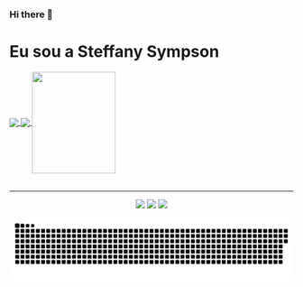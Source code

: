 ### Hi there 👋
<h1> Eu sou a Steffany Sympson </h1>

<div>
  <a href="https://github.com/SteffanySympson">
  <img height="180em"   align="center" src="https://github-readme-stats.vercel.app/api?username=SteffanySympson&show_icons=true&theme=jolly&include_all_commits=true&count_private=true"/>
  <img height="180em"  align="center" src="https://github-readme-stats.vercel.app/api/top-langs/?username=SteffanySympson&&layout=compact&hide=shell&theme=jolly"/>

    
  <img align="center" width="148" height="180" src="https://media1.tenor.com/images/68e8337fb4eb7e40645d832c64762a8b/tenor.gif?itemid=19443613">
    
</div>
  
 <br>
<div  align="center"> 
  
  <hr>

  [<img src = "https://img.shields.io/badge/instagram-%23E4405F.svg?&style=for-the-badge&logo=instagram&logoColor=white">](https://www.instagram.com/srta.sympson/) 
  [<img src="https://img.shields.io/badge/linkedin-%230077B5.svg?&style=for-the-badge&logo=linkedin&logoColor=white" />](https://www.linkedin.com/in/steffany-sympson/) 
  [<img src="https://img.shields.io/badge/-gmail-2EC866?style=for-the-badge&logo=gmail&logoColor=white" />](mailto:ssy.marques@gmail.com)
 
  ![Snake animation](https://github.com/SteffanySympson/SteffanySympson/blob/output/github-contribution-grid-snake.svg)
 
</div>
